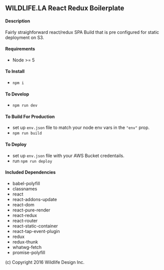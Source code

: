 ## WILDLIFE.LA React Redux Boilerplate



#### Description
Fairly straighforward react/redux SPA Build that is pre configured for static deployment on S3. 

#### Requirements 
* Node >= 5  

#### To Install
* `npm i`  


#### To Develop
* `npm run dev`  
    
    
    
#### To Build For Production
* set up `env.json` file to match your node env vars in the `"env"` prop.  
* `npm run build`  

#### To Deploy
* set up `env.json` file with your AWS Bucket credentails.
* run `npm run deploy`  
    
    
#### Included Dependencies
* babel-polyfill
* classnames
* react
* react-addons-update
* react-dom
* react-pure-render
* react-redux
* react-router
* react-static-container
* react-tap-event-plugin
* redux
* redux-thunk
* whatwg-fetch
* promise-polyfill



    
(c) Copyright 2016 Wildlife Design Inc.



